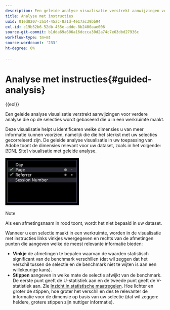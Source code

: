 ```yaml
---
description: Een geleide analyse visualisatie verstrekt aanwijzingen voor verdere analyse die op de selecties wordt gebaseerd die u in een werkruimte maakt.
title: Analyse met instructies
uuid: 01ed8207-3a14-45ac-8a1d-4e17ac39bb94
exl-id: c19b52b6-52db-455e-adde-8b2400aae006
source-git-commit: b1dda69a606a16dccca30d2a74c7e63dbd27936c
workflow-type: tm+mt
source-wordcount: '233'
ht-degree: 0%

---
```


# Analyse met instructies{#guided-analysis}

{{eol}}

Een geleide analyse visualisatie verstrekt aanwijzingen voor verdere analyse die op de selecties wordt gebaseerd die u in een werkruimte maakt.

Deze visualisatie helpt u identificeren welke dimensies u van meer informatie kunnen voorzien, namelijk die die het sterkst met uw selecties gecorreleerd zijn. De geleide analyse visualisatie in uw toepassing van Adobe toont de dimensies relevant voor uw dataset, zoals in het volgende: [!DNL Site] visualisatie met geleide analyse.

![](assets/vis_GuidedAnalysis.png)

>[!NOTE]
>
>Als een afmetingsnaam in rood toont, wordt het niet bepaald in uw dataset.

Wanneer u een selectie maakt in een werkruimte, worden in de visualisatie met instructies links vinkjes weergegeven en rechts van de afmetingen punten die aangeven welke de meest relevante informatie bieden:

* **Vinkje** de afmetingen te bepalen waarvan de waarden statistisch significant van de benchmark verschillen (dat wil zeggen dat het verschil tussen de selectie en de benchmark niet te wijten is aan een willekeurige kans).
* **Stippen** aangeven in welke mate de selectie afwijkt van de benchmark. De eerste punt geeft de U-statistiek aan en de tweede punt geeft de V-statistiek aan. Zie [Inzicht in statistische maatregelen](../../../../home/c-get-started/c-analysis-vis/c-guided-analysis/c-stat-measures.md#concept-ba2c7f417f384dc0a3438fcb6e268708). Hoe lichter en groter de stippen, hoe groter het verschil en des te relevanter de informatie voor de dimensie op basis van uw selectie (dat wil zeggen: heldere, grotere stippen zijn nuttiger informatie).
